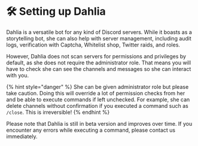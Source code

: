 # 🛠 Setting up Dahlia

Dahlia is a versatile bot for any kind of Discord servers. While it boasts as a storytelling bot, she can also help with server management, including audit logs, verification with Captcha, Whitelist shop, Twitter raids, and roles.

However, Dahlia does not scan servers for permissions and privileges by default, as she does not require the administrator role. That means you will have to check she can see the channels and messages so she can interact with you.

{% hint style="danger" %}
She can be given administrator role but please take caution. Doing this will override a lot of permission checks from her and be able to execute commands if left unchecked. For example, she can delete channels without confirmation if you executed a command such as `/close`. This is irreversible!
{% endhint %}

Please note that Dahlia is still in beta version and improves over time. If you encounter any errors while executing a command, please contact us immediately.
